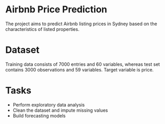 # Airbnb Price Prediction

The project aims to predict Airbnb listing prices in Sydney based on the characteristics of listed properties. 
# Dataset
Training data consists of 7000 entries and 60 variables, whereas test set contains 3000 observations and 59 variables. Target variable is price.

# Tasks
 - Perform exploratory data analysis
 - Clean the dataset and impute missing values
 - Build forecasting models
